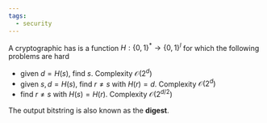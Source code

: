 ```yaml
---
tags:
  - security
---
```

A cryptographic has is a function $H: \{ 0,1 \}^{*} \to \{ 0,1 \}^{l}$ for which the following problems are hard
- given $d=H(s)$, find $s$. Complexity $\mathcal O(2^{d})$
- given $s,d = H(s)$, find $r\neq s$ with $H(r)=d$.  Complexity $\mathcal O(2^{d})$
- find $r\neq s$ with $H(s)=H(r)$.  Complexity $\mathcal O(2^{d/2})$

The output bitstring is also known as the **digest**. 